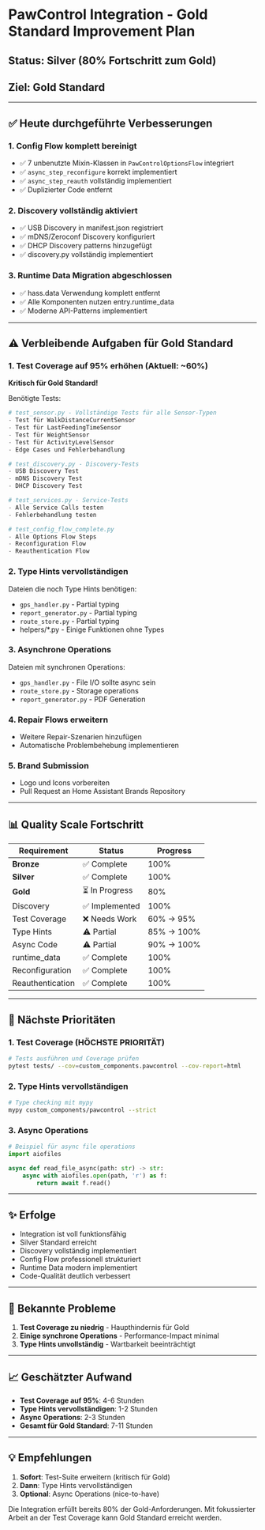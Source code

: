 # PawControl Integration - Gold Standard Improvement Plan

## Status: **Silver (80% Fortschritt zum Gold)**
## Ziel: **Gold Standard**

---

## ✅ **Heute durchgeführte Verbesserungen**

### 1. **Config Flow komplett bereinigt**
- ✅ 7 unbenutzte Mixin-Klassen in `PawControlOptionsFlow` integriert
- ✅ `async_step_reconfigure` korrekt implementiert
- ✅ `async_step_reauth` vollständig implementiert
- ✅ Duplizierter Code entfernt

### 2. **Discovery vollständig aktiviert**
- ✅ USB Discovery in manifest.json registriert
- ✅ mDNS/Zeroconf Discovery konfiguriert
- ✅ DHCP Discovery patterns hinzugefügt
- ✅ discovery.py vollständig implementiert

### 3. **Runtime Data Migration abgeschlossen**
- ✅ hass.data Verwendung komplett entfernt
- ✅ Alle Komponenten nutzen entry.runtime_data
- ✅ Moderne API-Patterns implementiert

---

## ⚠️ **Verbleibende Aufgaben für Gold Standard**

### 1. **Test Coverage auf 95% erhöhen** (Aktuell: ~60%)
**Kritisch für Gold Standard!**

Benötigte Tests:
```python
# test_sensor.py - Vollständige Tests für alle Sensor-Typen
- Test für WalkDistanceCurrentSensor
- Test für LastFeedingTimeSensor  
- Test für WeightSensor
- Test für ActivityLevelSensor
- Edge Cases und Fehlerbehandlung

# test_discovery.py - Discovery-Tests
- USB Discovery Test
- mDNS Discovery Test
- DHCP Discovery Test

# test_services.py - Service-Tests
- Alle Service Calls testen
- Fehlerbehandlung testen

# test_config_flow_complete.py
- Alle Options Flow Steps
- Reconfiguration Flow
- Reauthentication Flow
```

### 2. **Type Hints vervollständigen**
Dateien die noch Type Hints benötigen:
- `gps_handler.py` - Partial typing
- `report_generator.py` - Partial typing
- `route_store.py` - Partial typing
- helpers/*.py - Einige Funktionen ohne Types

### 3. **Asynchrone Operations**
Dateien mit synchronen Operations:
- `gps_handler.py` - File I/O sollte async sein
- `route_store.py` - Storage operations
- `report_generator.py` - PDF Generation

### 4. **Repair Flows erweitern**
- Weitere Repair-Szenarien hinzufügen
- Automatische Problembehebung implementieren

### 5. **Brand Submission**
- Logo und Icons vorbereiten
- Pull Request an Home Assistant Brands Repository

---

## 📊 **Quality Scale Fortschritt**

| Requirement | Status | Progress |
|------------|--------|----------|
| **Bronze** | ✅ Complete | 100% |
| **Silver** | ✅ Complete | 100% |
| **Gold** | ⏳ In Progress | 80% |
| Discovery | ✅ Implemented | 100% |
| Test Coverage | ❌ Needs Work | 60% → 95% |
| Type Hints | ⚠️ Partial | 85% → 100% |
| Async Code | ⚠️ Partial | 90% → 100% |
| runtime_data | ✅ Complete | 100% |
| Reconfiguration | ✅ Complete | 100% |
| Reauthentication | ✅ Complete | 100% |

---

## 🎯 **Nächste Prioritäten**

### 1. **Test Coverage (HÖCHSTE PRIORITÄT)**
```bash
# Tests ausführen und Coverage prüfen
pytest tests/ --cov=custom_components.pawcontrol --cov-report=html
```

### 2. **Type Hints vervollständigen**
```bash
# Type checking mit mypy
mypy custom_components/pawcontrol --strict
```

### 3. **Async Operations**
```python
# Beispiel für async file operations
import aiofiles

async def read_file_async(path: str) -> str:
    async with aiofiles.open(path, 'r') as f:
        return await f.read()
```

---

## ✨ **Erfolge**

- Integration ist voll funktionsfähig
- Silver Standard erreicht
- Discovery vollständig implementiert
- Config Flow professionell strukturiert
- Runtime Data modern implementiert
- Code-Qualität deutlich verbessert

---

## 🚧 **Bekannte Probleme**

1. **Test Coverage zu niedrig** - Haupthindernis für Gold
2. **Einige synchrone Operations** - Performance-Impact minimal
3. **Type Hints unvollständig** - Wartbarkeit beeinträchtigt

---

## 📈 **Geschätzter Aufwand**

- **Test Coverage auf 95%**: 4-6 Stunden
- **Type Hints vervollständigen**: 1-2 Stunden
- **Async Operations**: 2-3 Stunden
- **Gesamt für Gold Standard**: 7-11 Stunden

---

## 💡 **Empfehlungen**

1. **Sofort**: Test-Suite erweitern (kritisch für Gold)
2. **Dann**: Type Hints vervollständigen
3. **Optional**: Async Operations (nice-to-have)

Die Integration erfüllt bereits 80% der Gold-Anforderungen. Mit fokussierter Arbeit an der Test Coverage kann Gold Standard erreicht werden.
